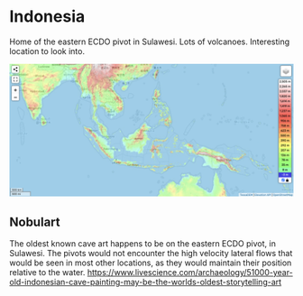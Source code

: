 # Indonesia

Home of the eastern ECDO pivot in Sulawesi. Lots of volcanoes. Interesting location to look into.

![indonesia](img/indonesia.png "indonesia")

## Nobulart

The oldest known cave art happens to be on the eastern ECDO pivot, in Sulawesi. The pivots would not encounter the high velocity lateral flows that would be seen in most other locations, as they would maintain their position relative to the water.
https://www.livescience.com/archaeology/51000-year-old-indonesian-cave-painting-may-be-the-worlds-oldest-storytelling-art
